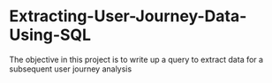 # Extracting-User-Journey-Data-Using-SQL
The objective in this project is to write up a query to extract data for a subsequent user journey analysis
